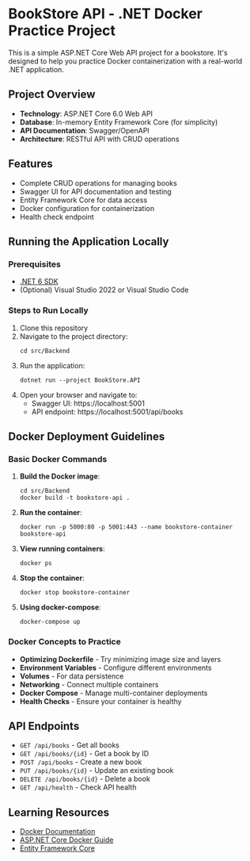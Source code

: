 
# BookStore API - .NET Docker Practice Project

This is a simple ASP.NET Core Web API project for a bookstore. It's designed to help you practice Docker containerization with a real-world .NET application.

## Project Overview

- **Technology**: ASP.NET Core 6.0 Web API
- **Database**: In-memory Entity Framework Core (for simplicity)
- **API Documentation**: Swagger/OpenAPI
- **Architecture**: RESTful API with CRUD operations

## Features

- Complete CRUD operations for managing books
- Swagger UI for API documentation and testing
- Entity Framework Core for data access
- Docker configuration for containerization
- Health check endpoint

## Running the Application Locally

### Prerequisites

- [.NET 6 SDK](https://dotnet.microsoft.com/download/dotnet/6.0)
- (Optional) Visual Studio 2022 or Visual Studio Code

### Steps to Run Locally

1. Clone this repository
2. Navigate to the project directory:
   ```
   cd src/Backend
   ```
3. Run the application:
   ```
   dotnet run --project BookStore.API
   ```
4. Open your browser and navigate to:
   - Swagger UI: https://localhost:5001
   - API endpoint: https://localhost:5001/api/books

## Docker Deployment Guidelines

### Basic Docker Commands

1. **Build the Docker image**:
   ```
   cd src/Backend
   docker build -t bookstore-api .
   ```

2. **Run the container**:
   ```
   docker run -p 5000:80 -p 5001:443 --name bookstore-container bookstore-api
   ```

3. **View running containers**:
   ```
   docker ps
   ```

4. **Stop the container**:
   ```
   docker stop bookstore-container
   ```

5. **Using docker-compose**:
   ```
   docker-compose up
   ```

### Docker Concepts to Practice

- **Optimizing Dockerfile** - Try minimizing image size and layers
- **Environment Variables** - Configure different environments
- **Volumes** - For data persistence
- **Networking** - Connect multiple containers
- **Docker Compose** - Manage multi-container deployments
- **Health Checks** - Ensure your container is healthy

## API Endpoints

- `GET /api/books` - Get all books
- `GET /api/books/{id}` - Get a book by ID
- `POST /api/books` - Create a new book
- `PUT /api/books/{id}` - Update an existing book
- `DELETE /api/books/{id}` - Delete a book
- `GET /api/health` - Check API health

## Learning Resources

- [Docker Documentation](https://docs.docker.com/)
- [ASP.NET Core Docker Guide](https://docs.microsoft.com/en-us/aspnet/core/host-and-deploy/docker/building-net-docker-images)
- [Entity Framework Core](https://docs.microsoft.com/en-us/ef/core/)
